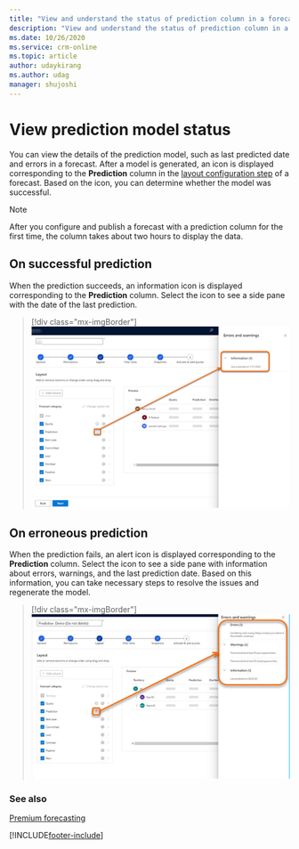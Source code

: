 ```yaml
---
title: "View and understand the status of prediction column in a forecast | MicrosoftDocs"
description: "View and understand the status of prediction column in a forecast."
ms.date: 10/26/2020
ms.service: crm-online
ms.topic: article
author: udaykirang
ms.author: udag
manager: shujoshi
---
```


# View prediction model status 

You can view the details of the prediction model, such as last predicted date and errors in a forecast. After a model is generated, an icon is displayed corresponding to the **Prediction** column in the [layout configuration step](/dynamics365/sales-enterprise/choose-layout-and-columns-forecast) of a forecast. Based on the icon, you can determine whether the model was successful.

>[!NOTE]
>After you configure and publish a forecast with a prediction column for the first time, the column takes about two hours to display the data. 

## On successful prediction

When the prediction succeeds, an information icon is displayed corresponding to the **Prediction** column. Select the icon to see a side pane with the date of the last prediction.

> [!div class="mx-imgBorder"]
> ![Successful prediction model](media/predictive-forecasting-successful-model-creation.png "Successful prediction model")

## On erroneous prediction

When the prediction fails, an alert icon is displayed corresponding to the **Prediction** column. Select the icon to see a side pane with information about errors, warnings, and the last prediction date. Based on this information, you can take necessary steps to resolve the issues and regenerate the model.

> [!div class="mx-imgBorder"]
> ![Erroneous prediction model](media/predictive-forecasting-erroneous-model-creation.png "Erroneous prediction model")

### See also

[Premium forecasting](configure-premium-forecasting.md)


[!INCLUDE[footer-include](../includes/footer-banner.md)]